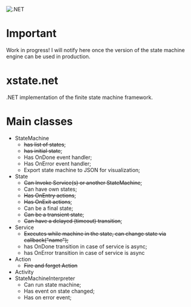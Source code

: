 ![.NET](https://github.com/serge-sedelnikov/xstate.net/workflows/.NET/badge.svg?branch=main)

# Important

Work in progress! I will notify here once the version of the state machine engine can be used in production.

# xstate.net

.NET implementation of the finite state machine framework.

# Main classes

- StateMachine
    - ~~has list of states~~;
    - ~~has initial state~~;
    - Has OnDone event handler;
    - Has OnError event handler;
    - Export state machine to JSON for visualization;
- State
    - ~~Can Invoke Service(s) or another StateMachine~~;
    - Can have own states;
    - ~~Has OnEntry actions~~;
    - ~~Has OnExit actions~~;
    - Can be a final state;
    - ~~Can be a transient state~~;
    - ~~Can have a delayed (timeout) transition~~;
- Service
    - ~~Executes while machine in the state, can change state via callback("name");~~
    - has OnDone transition in case of service is async;
    - has OnError transition in case of service is async
- Action
    - ~~Fire and forget Action~~
- Activity
- StateMachineInterpreter
    - Can run state machine;
    - Has event on state changed;
    - Has on error event;